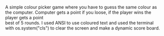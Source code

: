 A simple colour picker game where you have to guess the same colour as the computer. Computer gets a point if you loose, if the player wins the player gets a point<br />
best of 5 rounds. I used ANSI to use coloured text and used the terminal with os.system("cls") to clear the screen and make a dynamic score board.
